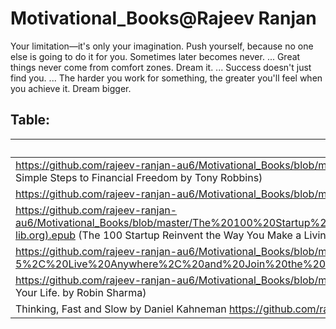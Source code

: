 # Motivational_Books@Rajeev Ranjan

Your limitation—it's only your imagination.
Push yourself, because no one else is going to do it for you.
Sometimes later becomes never. ...
Great things never come from comfort zones.
Dream it. ...
Success doesn't just find you. ...
The harder you work for something, the greater you'll feel when you achieve it.
Dream bigger.

## Table:

|      Links |
|---------------|
| https://github.com/rajeev-ranjan-au6/Motivational_Books/blob/master/MONEY%20Master%20the%20Game%20-%207%20Simple%20Steps%20to%20Financial%20Freedom%20by%20Tony%20Robbins%20(z-lib.org).epub (MONEY Master the Game - 7 Simple Steps to Financial Freedom by Tony Robbins) |
| https://github.com/rajeev-ranjan-au6/Motivational_Books/blob/master/One%20of%20Us%20is%20Lying%20by%20McManus%20Karen%20M%20(z-lib.org).epub (One of Us is Lying by McManus Karen M) |
| https://github.com/rajeev-ranjan-au6/Motivational_Books/blob/master/The%20100%20Startup%20Reinvent%20the%20Way%20You%20Make%20a%20Living%2C%20Do%20What%20You%20Love%2C%20and%20Create%20a%20New%20Future%20by%20Chris%20Guillebeau%20(z-lib.org).epub (The 100 Startup Reinvent the Way You Make a Living, Do What You Love, and Create a New Future by Chris Guillebeau ) |
| https://github.com/rajeev-ranjan-au6/Motivational_Books/blob/master/The%204-Hour%20Workweek%20Escape%209-5%2C%20Live%20Anywhere%2C%20and%20Join%20the%20New%20Rich%20(Expanded%20and%20Updated)%20by%20Timothy%20Ferriss%20(z-lib.org).epub (The 4-Hour Workweek by Timothy Ferriss) |
| https://github.com/rajeev-ranjan-au6/Motivational_Books/blob/master/The%205%20AM%20Club%20Own%20Your%20Morning.%20Elevate%20Your%20Life.%20by%20Robin%20Sharma%20(z-lib.org).epub (The 5 AM Club Own Your Morning. Elevate Your Life. by Robin Sharma) |
| Thinking, Fast and Slow by Daniel Kahneman https://github.com/rajeev-ranjan-au6/Motivational_Books/blob/master/Thinking%2C%20Fast%20and%20Slow%20by%20Daniel%20Kahneman%20(z-lib.org.pdf)|

